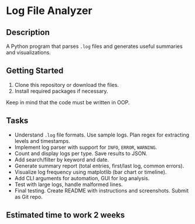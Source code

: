 # Log File Analyzer

## Description
A Python program that parses `.log` files and generates useful summaries and visualizations.

## Getting Started
1. Clone this repository or download the files.
2. Install required packages if necessary.

Keep in mind that the code must be written in OOP.

## Tasks
- Understand `.log` file formats. Use sample logs. Plan regex for extracting levels and timestamps.
- Implement log parser with support for `INFO`, `ERROR`, `WARNING`.
- Count and display logs per type. Save results to JSON.
- Add search/filter by keyword and date.
- Generate summary report (total entries, first/last log, common errors).
- Visualize log frequency using matplotlib (bar chart or timeline).
- Add CLI arguments for automation, GUI for log analysis.
- Test with large logs, handle malformed lines.
- Final testing. Create README with instructions and screenshots. Submit as Git repo.

## Estimated time to work 2 weeks
